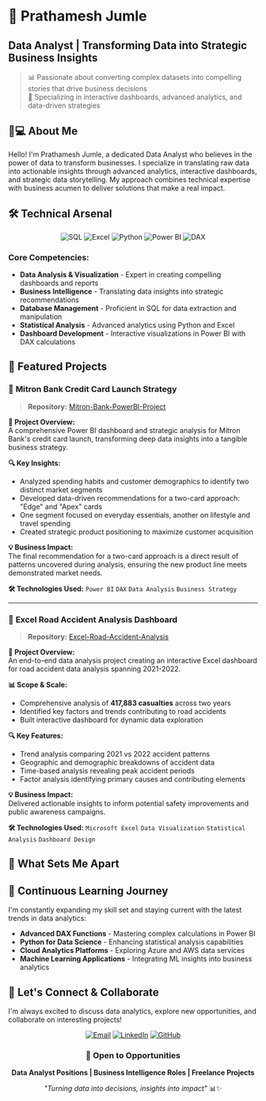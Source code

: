 # 🎯 Prathamesh Jumle
## Data Analyst | Transforming Data into Strategic Business Insights

> 📊 Passionate about converting complex datasets into compelling stories that drive business decisions  
> 🚀 Specializing in interactive dashboards, advanced analytics, and data-driven strategies

## 👨💻 **About Me**

Hello! I'm Prathamesh Jumle, a dedicated Data Analyst who believes in the power of data to transform businesses. I specialize in translating raw data into actionable insights through advanced analytics, interactive dashboards, and strategic data storytelling. My approach combines technical expertise with business acumen to deliver solutions that make a real impact.

## 🛠️ **Technical Arsenal**

<div align="center">

![SQL](https://img.shields.io/badge/SQL-336791?style=for-the-badge&logo=postgresql&logoColor=white)
![Excel](https://img.shields.io/badge/Excel-217346?style=for-the-badge&logo=microsoft-excel&logoColor=white)
![Python](https://img.shields.io/badge/Python-3776AB?style=for-the-badge&logo=python&logoColor=white)
![Power BI](https://img.shields.io/badge/Power%20BI-F2C811?style=for-the-badge&logo=powerbi&logoColor=black)
![DAX](https://img.shields.io/badge/DAX-FF6B00?style=for-the-badge&logo=dax&logoColor=white)

</div>

### **Core Competencies:**
- **Data Analysis & Visualization** - Expert in creating compelling dashboards and reports
- **Business Intelligence** - Translating data insights into strategic recommendations  
- **Database Management** - Proficient in SQL for data extraction and manipulation
- **Statistical Analysis** - Advanced analytics using Python and Excel
- **Dashboard Development** - Interactive visualizations in Power BI with DAX calculations

## 🚀 **Featured Projects**

### 🏦 **Mitron Bank Credit Card Launch Strategy**
> **Repository:** [Mitron-Bank-PowerBI-Project](https://github.com/prathameshjumle/Mitron-Bank-PowerBI-Project)

**🎯 Project Overview:**  
A comprehensive Power BI dashboard and strategic analysis for Mitron Bank's credit card launch, transforming deep data insights into a tangible business strategy.

**🔍 Key Insights:**
- Analyzed spending habits and customer demographics to identify two distinct market segments
- Developed data-driven recommendations for a two-card approach: "Edge" and "Apex" cards
- One segment focused on everyday essentials, another on lifestyle and travel spending
- Created strategic product positioning to maximize customer acquisition

**💡 Business Impact:**  
The final recommendation for a two-card approach is a direct result of patterns uncovered during analysis, ensuring the new product line meets demonstrated market needs.

**🛠️ Technologies Used:** `Power BI` `DAX` `Data Analysis` `Business Strategy`

---

### 🚗 **Excel Road Accident Analysis Dashboard**
> **Repository:** [Excel-Road-Accident-Analysis](https://github.com/prathameshjumle/Excel-Road-Accident-Analysis)

**🎯 Project Overview:**  
An end-to-end data analysis project creating an interactive Excel dashboard for road accident data analysis spanning 2021-2022.

**📊 Scope & Scale:**
- Comprehensive analysis of **417,883 casualties** across two years
- Identified key factors and trends contributing to road accidents
- Built interactive dashboard for dynamic data exploration

**🔍 Key Features:**
- Trend analysis comparing 2021 vs 2022 accident patterns
- Geographic and demographic breakdowns of accident data
- Time-based analysis revealing peak accident periods
- Factor analysis identifying primary causes and contributing elements

**💡 Business Impact:**  
Delivered actionable insights to inform potential safety improvements and public awareness campaigns.

**🛠️ Technologies Used:** `Microsoft Excel` `Data Visualization` `Statistical Analysis` `Dashboard Design`

## 🎯 **What Sets Me Apart**


## 🌱 **Continuous Learning Journey**

I'm constantly expanding my skill set and staying current with the latest trends in data analytics:

- **Advanced DAX Functions** - Mastering complex calculations in Power BI
- **Python for Data Science** - Enhancing statistical analysis capabilities  
- **Cloud Analytics Platforms** - Exploring Azure and AWS data services
- **Machine Learning Applications** - Integrating ML insights into business analytics

## 🤝 **Let's Connect & Collaborate**

I'm always excited to discuss data analytics, explore new opportunities, and collaborate on interesting projects!

<div align="center">

[![Email](https://img.shields.io/badge/Email-D14836?style=for-the-badge&logo=gmail&logoColor=white)](mailto:pjumale07@gmail.com)
[![LinkedIn](https://img.shields.io/badge/LinkedIn-0077B5?style=for-the-badge&logo=linkedin&logoColor=white)](https://www.linkedin.com/in/prathamesh-jumle-1ba156208/)
[![GitHub](https://img.shields.io/badge/GitHub-100000?style=for-the-badge&logo=github&logoColor=white)](https://github.com/prathameshjumle)

</div>

<div align="center">

### 💼 **Open to Opportunities**
**Data Analyst Positions | Business Intelligence Roles | Freelance Projects**

*"Turning data into decisions, insights into impact"* 📊✨

</div>
